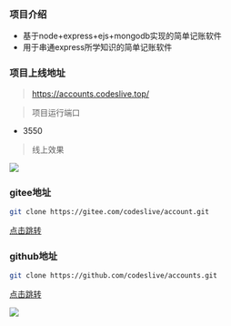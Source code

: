### 项目介绍

* 基于node+express+ejs+mongodb实现的简单记账软件
* 用于串通express所学知识的简单记账软件

### 项目上线地址

> https://accounts.codeslive.top/

> 项目运行端口

- 3550

> 线上效果

![](https://img.tucang.cc/api/image/show/f113006af43f2a96118261658c2a1732)

### gitee地址

```bash
git clone https://gitee.com/codeslive/account.git
```

[点击跳转](https://gitee.com/codeslive/account)

### github地址

```bash
git clone https://github.com/codeslive/accounts.git
```

[点击跳转](https://github.com/codeslive/accounts)

![](https://img.tucang.cc/api/image/show/cb7fdd4e66e156ab675406682098c17e)


